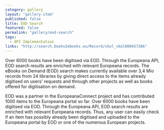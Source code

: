 ```yaml
---
category: gallery
layout: "gallery-item"
published: false
title: EOD Search
featured: false
permalink: "gallery/eod-search"
tags: 
  - API Implementation
links: "http://search.books2ebooks.eu/Record/vkol_vkol000457366"
---
```


Over 6000 books have been digitised via EOD. Through the Europeana API, EOD search results are enriched with relevant Europeana records. The eBooks on Demand (EOD) search makes currently available over 3,4 Mio records from 24 libraries by giving direct access to the items already digitised on users' requests and through other projects as well as books offered for digitisation on demand.

EOD was a partner in the EuropeanaConnect project and has contributed 1000 items to the Europeana portal so far. Over 6000 books have been digitised via EOD. Through the Europeana API, EOD search results are enriched with relevant Europeana records. Thus, any user can easily check if an item has possibly already been digitised and uploaded to the Europeana portal by EOD or one of the numerous European projects.
